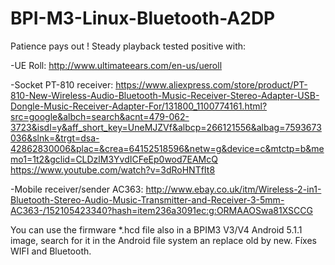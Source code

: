 # BPI-M3-Linux-Bluetooth-A2DP
Patience pays out !
Steady playback tested positive with:

-UE Roll: 
http://www.ultimateears.com/en-us/ueroll

-Socket PT-810 receiver: 
https://www.aliexpress.com/store/product/PT-810-New-Wireless-Audio-Bluetooth-Music-Receiver-Stereo-Adapter-USB-Dongle-Music-Receiver-Adapter-For/131800_1100774161.html?src=google&albch=search&acnt=479-062-3723&isdl=y&aff_short_key=UneMJZVf&albcp=266121556&albag=7593673036&slnk=&trgt=dsa-42862830006&plac=&crea=64152518596&netw=g&device=c&mtctp=b&memo1=1t2&gclid=CLDzlM3YvdICFeEp0wod7EAMcQ
https://www.youtube.com/watch?v=3dRoHNTfIt8

-Mobile receiver/sender AC363:
http://www.ebay.co.uk/itm/Wireless-2-in1-Bluetooth-Stereo-Audio-Music-Transmitter-and-Receiver-3-5mm-AC363-/152105423340?hash=item236a3091ec:g:ORMAAOSwa81XSCCG


You can use the firmware *.hcd file also in a BPIM3 V3/V4 Android 5.1.1 image, search for it in the Android file system an replace old by new. Fíxes WIFI and Bluetooth.
